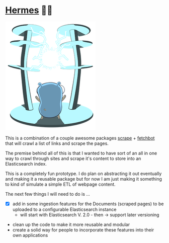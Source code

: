 # [Hermes](https://en.wikipedia.org/wiki/Hermes) 🏃💨

![Boom](./docs/static_files/power-to-the-masses.png)

This is a combination of a couple awesome packages [scrape](https://github.com/yhat/scrape) + [fetchbot](https://github.com/PuerkitoBio/fetchbot) that will crawl a list of links and scrape the pages.

The premise behind all of this is that I wanted to have sort of an all in one way to crawl through sites and scrape it's content to store into an Elasticsearch index.

This is a completely fun prototype.  I do plan on abstracting it out eventually and making it a reusable package but for now I am just making it something to kind of simulate a simple ETL of webpage content.

The next few things I will need to do is ...
- [x] add in some ingestion features for the Documents (scraped pages) to be uploaded to a configurable Elasticsearch instance
    * will start with Elasticsearch V. 2.0 - then -> support later versioning
* clean up the code to make it more reusable and modular
* create a solid way for people to incorporate these features into their own applications
